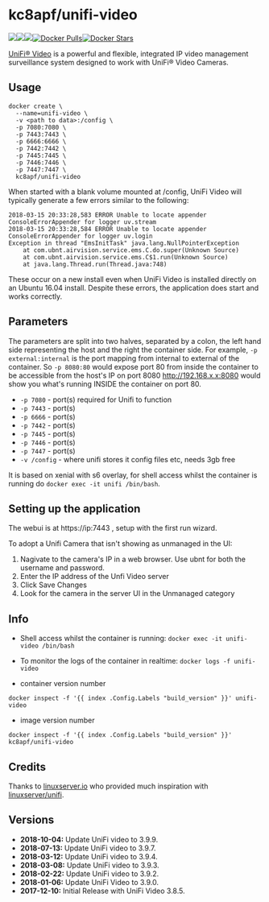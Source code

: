 [linuxserverurl]: https://linuxserver.io
[unifihub]: https://hub.docker.com/r/linuxserver/unifi
[appurl]: https://www.ubnt.com/download/unifi-video/
[hub]: https://hub.docker.com/r/kc8apf/unifi-video/

# kc8apf/unifi-video
[![](https://images.microbadger.com/badges/version/kc8apf/unifi-video.svg)](https://microbadger.com/images/kc8apf/unifi-video "Get your own version badge on microbadger.com")[![](https://images.microbadger.com/badges/commit/kc8apf/unifi-video.svg)](https://microbadger.com/images/kc8apf/unifi-video "Get your own commit badge on microbadger.com")[![](https://images.microbadger.com/badges/image/kc8apf/unifi-video.svg)](https://microbadger.com/images/kc8apf/unifi-video "Get your own image badge on microbadger.com")[![Docker Pulls](https://img.shields.io/docker/pulls/kc8apf/unifi-video.svg)][hub][![Docker Stars](https://img.shields.io/docker/stars/kc8apf/unifi-video.svg)][hub]

[UniFi® Video][appurl] is a powerful and flexible, integrated IP video management surveillance system designed to work with UniFi® Video Cameras.

## Usage

```
docker create \
  --name=unifi-video \
  -v <path to data>:/config \
  -p 7080:7080 \
  -p 7443:7443 \
  -p 6666:6666 \
  -p 7442:7442 \
  -p 7445:7445 \
  -p 7446:7446 \
  -p 7447:7447 \
  kc8apf/unifi-video
```

When started with a blank volume mounted at /config, UniFi Video will typically generate a few errors similar to the following:
```
2018-03-15 20:33:28,583 ERROR Unable to locate appender ConsoleErrorAppender for logger uv.stream
2018-03-15 20:33:28,584 ERROR Unable to locate appender ConsoleErrorAppender for logger uv.login
Exception in thread "EmsInitTask" java.lang.NullPointerException
	at com.ubnt.airvision.service.ems.C.do.super(Unknown Source)
	at com.ubnt.airvision.service.ems.C$1.run(Unknown Source)
	at java.lang.Thread.run(Thread.java:748)
```

These occur on a new install even when UniFi Video is installed directly on an Ubuntu 16.04 install.  Despite these errors, the application does start and works correctly.

## Parameters

The parameters are split into two halves, separated by a colon, the left hand side representing the host and the right the container side. 
For example, `-p external:internal` is the port mapping from internal to external of the container.
So `-p 8080:80` would expose port 80 from inside the container to be accessible from the host's IP on port 8080
http://192.168.x.x:8080 would show you what's running INSIDE the container on port 80.

* `-p 7080` - port(s) required for Unifi to function
* `-p 7443` - port(s)
* `-p 6666` - port(s)
* `-p 7442` - port(s)
* `-p 7445` - port(s)
* `-p 7446` - port(s)
* `-p 7447` - port(s)
* `-v /config` - where unifi stores it config files etc, needs 3gb free

It is based on xenial with s6 overlay, for shell access whilst the container is running do `docker exec -it unifi /bin/bash`.

## Setting up the application

The webui is at https://ip:7443 , setup with the first run wizard.

To adopt a Unifi Camera that isn't showing as unmanaged in the UI:

1. Nagivate to the camera's IP in a web browser.  Use ubnt for both the username and password.
1. Enter the IP address of the Unfi Video server
1. Click Save Changes
1. Look for the camera in the server UI in the Unmanaged category

## Info

* Shell access whilst the container is running: `docker exec -it unifi-video /bin/bash`
* To monitor the logs of the container in realtime: `docker logs -f unifi-video`


* container version number 

`docker inspect -f '{{ index .Config.Labels "build_version" }}' unifi-video`

* image version number

`docker inspect -f '{{ index .Config.Labels "build_version" }}' kc8apf/unifi-video`

## Credits

Thanks to [linuxserver.io][linuxserverurl] who provided much inspiration with [linuxserver/unifi][unifihub].


## Versions

+ **2018-10-04:** Update UniFi video to 3.9.9.
+ **2018-07-13:** Update UniFi video to 3.9.7.
+ **2018-03-12:** Update UniFi video to 3.9.4.
+ **2018-03-08:** Update UniFi video to 3.9.3.
+ **2018-02-22:** Update UniFi video to 3.9.2.
+ **2018-01-06:** Update UniFi Video to 3.9.0.
+ **2017-12-10:** Initial Release with UniFi Video 3.8.5.
